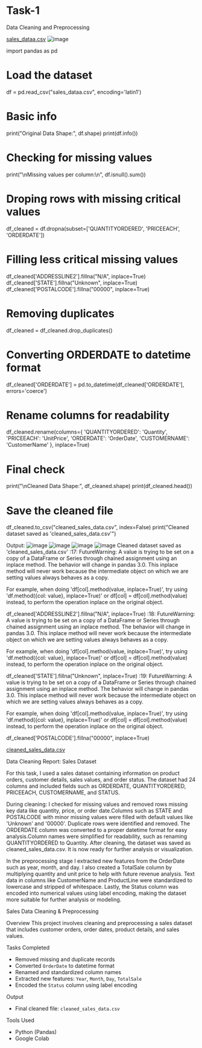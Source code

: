 # Task-1
Data Cleaning and Preprocessing

[sales_dataa.csv](https://github.com/user-attachments/files/19835904/sales_dataa.csv)
![image](https://github.com/user-attachments/assets/6e1ea6b7-cbab-499f-a01c-6be162493e59)

import pandas as pd

# Load the dataset
df = pd.read_csv("sales_dataa.csv", encoding='latin1')

# Basic info
print("Original Data Shape:", df.shape)
print(df.info())

# Checking for missing values
print("\nMissing values per column:\n", df.isnull().sum())

# Droping rows with missing critical values 
df_cleaned = df.dropna(subset=['QUANTITYORDERED', 'PRICEEACH', 'ORDERDATE'])

# Filling less critical missing values 
df_cleaned['ADDRESSLINE2'].fillna("N/A", inplace=True)
df_cleaned['STATE'].fillna("Unknown", inplace=True)
df_cleaned['POSTALCODE'].fillna("00000", inplace=True)

# Removing duplicates
df_cleaned = df_cleaned.drop_duplicates()

# Converting ORDERDATE to datetime format
df_cleaned['ORDERDATE'] = pd.to_datetime(df_cleaned['ORDERDATE'], errors='coerce')

# Rename columns for readability 
df_cleaned.rename(columns={
    'QUANTITYORDERED': 'Quantity',
    'PRICEEACH': 'UnitPrice',
    'ORDERDATE': 'OrderDate',
    'CUSTOMERNAME': 'CustomerName'
}, inplace=True)

# Final check
print("\nCleaned Data Shape:", df_cleaned.shape)
print(df_cleaned.head())

# Save the cleaned file
df_cleaned.to_csv("cleaned_sales_data.csv", index=False)
print("Cleaned dataset saved as 'cleaned_sales_data.csv'")


Output:
![image](https://github.com/user-attachments/assets/a86588db-338f-43ff-8faf-c2dc1e9e9e01)
![image](https://github.com/user-attachments/assets/a60be1b3-d9f8-47ef-860d-078b91e32229)
![image](https://github.com/user-attachments/assets/68d128bc-75b8-4173-9ef8-5a875ef9d613)
![image](https://github.com/user-attachments/assets/4ede9d00-f353-406d-b090-79c7da2fe098)
Cleaned dataset saved as 'cleaned_sales_data.csv'
<ipython-input-2-edd6e3f371ba>:17: FutureWarning: A value is trying to be set on a copy of a DataFrame or Series through chained assignment using an inplace method.
The behavior will change in pandas 3.0. This inplace method will never work because the intermediate object on which we are setting values always behaves as a copy.

For example, when doing 'df[col].method(value, inplace=True)', try using 'df.method({col: value}, inplace=True)' or df[col] = df[col].method(value) instead, to perform the operation inplace on the original object.


  df_cleaned['ADDRESSLINE2'].fillna("N/A", inplace=True)
<ipython-input-2-edd6e3f371ba>:18: FutureWarning: A value is trying to be set on a copy of a DataFrame or Series through chained assignment using an inplace method.
The behavior will change in pandas 3.0. This inplace method will never work because the intermediate object on which we are setting values always behaves as a copy.

For example, when doing 'df[col].method(value, inplace=True)', try using 'df.method({col: value}, inplace=True)' or df[col] = df[col].method(value) instead, to perform the operation inplace on the original object.


  df_cleaned['STATE'].fillna("Unknown", inplace=True)
<ipython-input-2-edd6e3f371ba>:19: FutureWarning: A value is trying to be set on a copy of a DataFrame or Series through chained assignment using an inplace method.
The behavior will change in pandas 3.0. This inplace method will never work because the intermediate object on which we are setting values always behaves as a copy.

For example, when doing 'df[col].method(value, inplace=True)', try using 'df.method({col: value}, inplace=True)' or df[col] = df[col].method(value) instead, to perform the operation inplace on the original object.


  df_cleaned['POSTALCODE'].fillna("00000", inplace=True)

[cleaned_sales_data.csv](https://github.com/user-attachments/files/19835935/cleaned_sales_data.csv)

Data Cleaning Report: Sales Dataset

For this task, I used a sales dataset containing information on product orders, customer details, sales values, and order status. The dataset had 24 columns and included fields such as ORDERDATE, QUANTITYORDERED, PRICEEACH, CUSTOMERNAME, and STATUS.

During cleaning:
I checked for missing values and removed rows missing key data like quantity, price, or order date.Columns such as STATE and POSTALCODE with minor missing values were filled with default values like 'Unknown' and '00000'.
Duplicate rows were identified and removed.
The ORDERDATE column was converted to a proper datetime format for easy analysis.Column names were simplified for readability, such as renaming QUANTITYORDERED to Quantity.
After cleaning, the dataset was saved as cleaned_sales_data.csv. It is now ready for further analysis or visualization.


In the preprocessing stage
 I extracted new features from the OrderDate such as year, month, and day. I also created a TotalSale column by multiplying quantity and unit price to help with future revenue analysis. Text data in columns like CustomerName and ProductLine were standardized to lowercase and stripped of whitespace. Lastly, the Status column was encoded into numerical values using label encoding, making the dataset more suitable for further analysis or modeling.




Sales Data Cleaning & Preprocessing

Overview
This project involves cleaning and preprocessing a sales dataset that includes customer orders, order dates, product details, and sales values.

Tasks Completed
- Removed missing and duplicate records
- Converted `OrderDate` to datetime format
- Renamed and standardized column names
- Extracted new features: `Year`, `Month`, `Day`, `TotalSale`
- Encoded the `Status` column using label encoding

Output
- Final cleaned file: `cleaned_sales_data.csv`

Tools Used
- Python (Pandas)
- Google Colab



